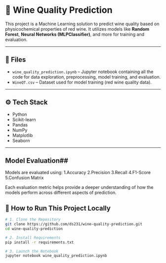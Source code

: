 # 🍷 Wine Quality Prediction

This project is a Machine Learning solution to predict wine quality based on physicochemical properties of red wine. It utilizes models like **Random Forest**, **Neural Networks (MLPClassifier)**, and more for training and evaluation.

---

## 📁 Files

- `wine_quality_prediction.ipynb` – Jupyter notebook containing all the code for data exploration, preprocessing, model training, and evaluation.
- `WineQT.csv` – Dataset used for model training (red wine quality data).

---

## ⚙️ Tech Stack

- Python
- Scikit-learn
- Pandas
- NumPy
- Matplotlib
- Seaborn

---
## Model Evaluation##
Models are evaluated using:
1.Accuracy
2.Precision
3.Recall
4.F1-Score
5.Confusion Matrix

Each evaluation metric helps provide a deeper understanding of how the models perform across different aspects of prediction.


## 🚀 How to Run This Project Locally

```bash
# 1. Clone the Repository
git clone https://github.com/ds231/wine-quality-prediction.git
cd wine-quality-prediction

# 2. Install Requirements
pip install -r requirements.txt

# 3. Launch the Notebook
jupyter notebook wine_quality_prediction.ipynb

      
